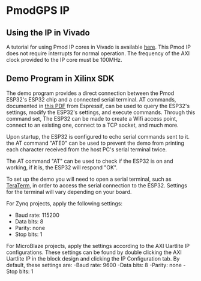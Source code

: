 PmodGPS IP
==============

Using the IP in Vivado
--------------
A tutorial for using Pmod IP cores in Vivado is available [here](https://reference.digilentinc.com/learn/programmable-logic/tutorials/pmod-ips/start).
This Pmod IP does not require interrupts for normal operation.
The frequency of the AXI clock provided to the IP core must be 100MHz.

Demo Program in Xilinx SDK
--------------
The demo program provides a direct connection between the Pmod ESP32's ESP32 chip
and a connected serial terminal. AT commands, documented in [this PDF](https://www.espressif.com/sites/default/files/documentation/esp32_at_instruction_set_and_examples_en.pdf) from Espressif, can be used to query the ESP32's settings,
modify the ESP32's settings, and execute commands. Through this command set, The ESP32 can be made to create a
Wifi access point, connect to an existing one, connect to a TCP socket, and much more.

Upon startup, the ESP32 is configured to echo serial commands sent to it. the AT command "ATE0" can be
used to prevent the demo from printing each character received from the host PC's serial terminal twice.

The AT command "AT" can be used to check if the ESP32 is on and working, if it is, the ESP32 will respond "OK".

To set up the demo you will need to open a serial terminal, such as [TeraTerm](https://ttssh2.osdn.jp/index.html.en),
in order to access the serial connection to the ESP32. Settings for the terminal will vary depending on
your board.

For Zynq projects, apply the following settings:
- Baud rate: 115200
- Data bits: 8
- Parity:    none
- Stop bits: 1

For MicroBlaze projects, apply the settings according to the AXI Uartlite IP
configurations. These settings can be found by double clicking the AXI Uartlite
IP in the block design and clicking the IP Configuration tab. By default, these
settings are:
-Baud rate: 9600
-Data bits: 8
-Parity:    none
-Stop bits: 1

